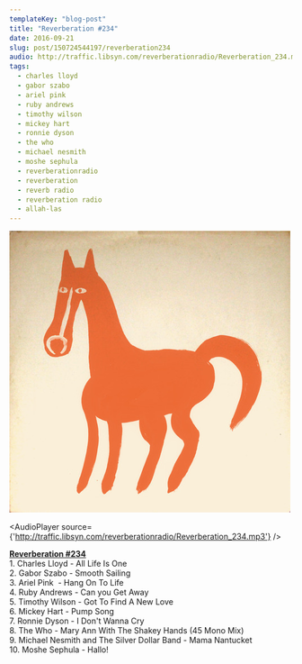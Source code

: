 ```yaml
---
templateKey: "blog-post"
title: "Reverberation #234"
date: 2016-09-21
slug: post/150724544197/reverberation234
audio: http://traffic.libsyn.com/reverberationradio/Reverberation_234.mp3
tags:
  - charles lloyd
  - gabor szabo
  - ariel pink
  - ruby andrews
  - timothy wilson
  - mickey hart
  - ronnie dyson
  - the who
  - michael nesmith
  - moshe sephula
  - reverberationradio
  - reverberation
  - reverb radio
  - reverberation radio
  - allah-las
---
```


![Reverberation #234](../images/b8e2caaa6c56a09d693de7a599bb3a9507b43a3a65550c4e574881c68e19ff05.jpg)

<AudioPlayer source={'http://traffic.libsyn.com/reverberationradio/Reverberation_234.mp3'} />

<p><b><a href="http://traffic.libsyn.com/reverberationradio/Reverberation_234.mp3">Reverberation #234</a><br /></b>1. Charles Lloyd - All Life Is One<br />2. Gabor Szabo - Smooth Sailing<br />3. Ariel Pink &nbsp;- Hang On To Life<br />4. Ruby Andrews - Can you Get Away<br />5. Timothy Wilson - Got To Find A New Love<br />6. Mickey Hart - Pump Song<br />7. Ronnie Dyson - I Don't Wanna Cry<br />8. The Who - Mary Ann With The Shakey Hands (45 Mono Mix)<br />9. Michael Nesmith and The Silver Dollar Band - Mama Nantucket<br />10. Moshe Sephula - Hallo!</p>
